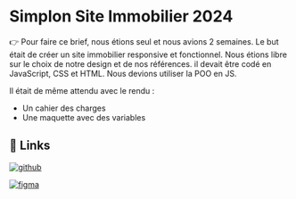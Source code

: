 # Simplon Site Immobilier 2024

👉 Pour faire ce brief, nous étions seul et nous avions 2 semaines. Le but était de créer un site immobilier responsive et fonctionnel. Nous étions libre sur le choix de notre design et de nos références. il devait être codé en JavaScript, CSS et HTML. Nous devions utiliser la POO en JS.

Il était de même attendu avec le rendu :
 - Un cahier des charges
 - Une maquette avec des variables


## 🔗 Links
[![github](https://img.shields.io/badge/GitHub-100000?style=for-the-badge&logo=github&logoColor=white)](https://subrayzero.github.io/Site_Immobilier/index.html)

[![figma](https://img.shields.io/badge/Figma-F24E1E?style=for-the-badge&logo=figma&logoColor=white)](https://www.figma.com/file/QR6Tgqyy2bMZrn5iC7dRra/Projet_4?type=design&node-id=0%3A1&mode=design&t=h7P1RkuUcS8t1Msg-1)

